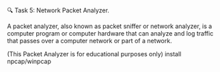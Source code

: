 🔍 Task 5: Network Packet Analyzer.

A packet analyzer, also known as packet sniffer or network analyzer, is a computer program or computer hardware that can analyze and log traffic that passes over a computer network or part of a network.

(This Packet Analyzer is for educational purposes only) install npcap/winpcap
